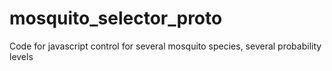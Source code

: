 # mosquito_selector_proto

Code for javascript control for several mosquito species, several probability levels

